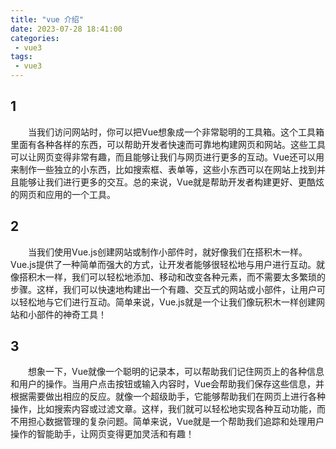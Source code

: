 ```yaml
---
title: "vue 介绍"
date: 2023-07-28 18:41:00
categories:
 - vue3
tags:
 - vue3
---
```


## 1

&emsp;&emsp;当我们访问网站时，你可以把Vue想象成一个非常聪明的工具箱。这个工具箱里面有各种各样的东西，可以帮助开发者快速而可靠地构建网页和网站。这些工具可以让网页变得非常有趣，而且能够让我们与网页进行更多的互动。Vue还可以用来制作一些独立的小东西，比如搜索框、表单等，这些小东西可以在网站上找到并且能够让我们进行更多的交互。总的来说，Vue就是帮助开发者构建更好、更酷炫的网页和应用的一个工具。

## 2

&emsp;&emsp;当我们使用Vue.js创建网站或制作小部件时，就好像我们在搭积木一样。Vue.js提供了一种简单而强大的方式，让开发者能够很轻松地与用户进行互动。就像搭积木一样，我们可以轻松地添加、移动和改变各种元素，而不需要太多繁琐的步骤。这样，我们可以快速地构建出一个有趣、交互式的网站或小部件，让用户可以轻松地与它们进行互动。简单来说，Vue.js就是一个让我们像玩积木一样创建网站和小部件的神奇工具！

## 3

&emsp;&emsp;想象一下，Vue就像一个聪明的记录本，可以帮助我们记住网页上的各种信息和用户的操作。当用户点击按钮或输入内容时，Vue会帮助我们保存这些信息，并根据需要做出相应的反应。就像一个超级助手，它能够帮助我们在网页上进行各种操作，比如搜索内容或过滤文章。这样，我们就可以轻松地实现各种互动功能，而不用担心数据管理的复杂问题。简单来说，Vue就是一个帮助我们追踪和处理用户操作的智能助手，让网页变得更加灵活和有趣！